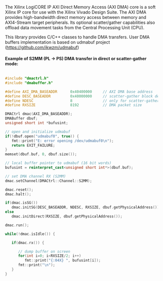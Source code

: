 
The Xilinx LogiCORE IP AXI Direct Memory Access (AXI DMA) core is a soft Xilinx IP core for use with the Xilinx Vivado Design Suite. The AXI DMA provides high-bandwidth direct memory access between memory and AXI4-Stream target peripherals. Its optional scatter/gather capabilities also offload data movement tasks from the Central Processing Unit (CPU).

This library provides C/C++ classes to handle DMA transfers. User DMA buffers implementation is based on udmabuf project (https://github.com/ikwzm/udmabuf)

#### Example of S2MM (PL -> PS) DMA transfer in direct or scatter-gather mode:

```cpp
  
#include "dmactrl.h"
#include "dmabuffer.h"

#define AXI_DMA_BASEADDR      0x40400000     // AXI DMA base address
#define DESC_BASEADDR         0x40000000     // scatter-gather block descriptors memory area
#define NDESC                 8              // only for scatter-gather mode
#define RXSIZE                8192           // DMA packet size

DMACtrl dmac(AXI_DMA_BASEADDR);
DMABuffer dbuf;
unsigned short int *bufusint;

// open and initialize udmabuf
if(!dbuf.open("udmabuf0", true)) {
   fmt::print("E: error opening /dev/udmabuf0\n");
   return EXIT_FAILURE;
}
memset(dbuf.buf, 0, dbuf.size());

// local buffer pointer to udmabuf (16 bit words)
bufusint = reinterpret_cast<unsigned short int*>(dbuf.buf);

// set DMA channel RX (S2MM)
dmac.setChannel(DMACtrl::Channel::S2MM);

dmac.reset();
dmac.halt();

if(dmac.isSG())
   dmac.initSG(DESC_BASEADDR, NDESC, RXSIZE, dbuf.getPhysicalAddress());
else
   dmac.initDirect(RXSIZE, dbuf.getPhysicalAddress()); 

dmac.run();

while(!dmac.isIdle()) {

   if(dmac.rx()) { 

      // dump buffer on screen
      for(int i=0; i<RXSIZE/2; i++)
         fmt::print("{:04X} ", bufusint[i]);
      fmt::print("\n"); 
   }
}
  
```


